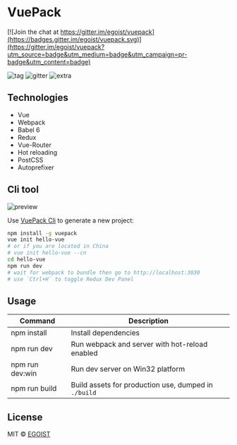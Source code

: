 # VuePack

[![Join the chat at https://gitter.im/egoist/vuepack](https://badges.gitter.im/egoist/vuepack.svg)](https://gitter.im/egoist/vuepack?utm_source=badge&utm_medium=badge&utm_campaign=pr-badge&utm_content=badge)

![tag](https://img.shields.io/github/tag/egoist/vuepack.svg)
![gitter](https://img.shields.io/gitter/room/egoist/vuepack.svg)
![extra](https://img.shields.io/badge/actively%20maintained-yes-ff69b4.svg)

## Technologies

- Vue
- Webpack
- Babel 6
- Redux
- Vue-Router
- Hot reloading
- PostCSS
- Autoprefixer

## Cli tool

![preview](http://ww4.sinaimg.cn/large/a15b4afegw1eynsfgjmlqj20qo0f0wgu)

Use [VuePack Cli](https://github.com/egoist/vuepack-cli) to generate a new project:

```bash
npm install -g vuepack
vue init hello-vue
# or if you are located in China
# vue init hello-vue --cn
cd hello-vue
npm run dev
# wait for webpack to bundle then go to http://localhost:3030
# use `Ctrl+H` to toggle Redux Dev Panel
```

## Usage

|Command|Description|
|---|---|
|npm install|Install dependencies|
|npm run dev|Run webpack and server with hot-reload enabled|
|npm run dev:win|Run dev server on Win32 platform|
|npm run build|Build assets for production use, dumped in `./build`|

## License

MIT &copy; [EGOIST](https://github.com/egoist)
